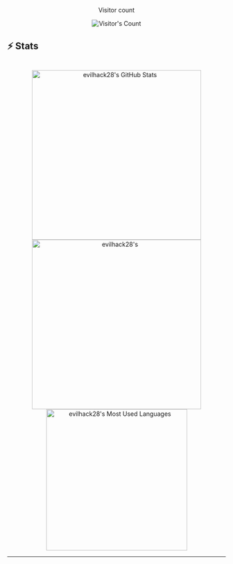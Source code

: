 <div align="center"> 
  <p>Visitor count</p>
  <img src="https://profile-counter.glitch.me/evilhack28/count.svg" alt="Visitor's Count" />
</div>

## ⚡️ Stats

<br>

<div align=center>
  <img width=390 src="https://github-readme-stats.vercel.app/api?username=evilhack28&theme=transparent&count_private=true&show_icons=true&rank_icon=github&locale=en" alt="evilhack28's GitHub Stats" />
  <img width=390 src="https://github-readme-streak-stats.herokuapp.com/?user=evilhack28&theme=transparent&count_private=true&border_radius=10&locale=en" alt="evilhack28's" />
  <img width=325 src="https://github-readme-stats.vercel.app/api/top-langs?username=evilhack28&theme=transparent&layout=donut&hide=css&langs_count=8&border_radius=10&show_icons=true&locale=en" alt="evilhack28's Most Used Languages" />
</div>

<hr>
